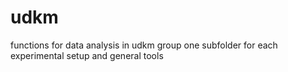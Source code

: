 # udkm
functions for data analysis in udkm group
one subfolder for each experimental setup and general tools
